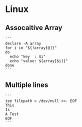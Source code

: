 # Linux

## Assocaitive Array

    ```
    declare -A array
    for i in "${!array[@]}"
    do
      echo "key  : $i"
      echo "value: ${array[$i]}"
    done
    ```

## Multiple lines

    ```
    tee filepath > /dev/null <<- EOF
    This
    Is 
    A Test
    EOF
    ```


